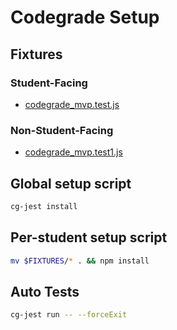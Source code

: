 # Codegrade Setup

## Fixtures

### Student-Facing

- [codegrade_mvp.test.js](./codegrade_mvp.test.js)

### Non-Student-Facing

- [codegrade_mvp.test1.js](./codegrade_mvp1.test.js)

## Global setup script

```bash
cg-jest install
```

## Per-student setup script

```bash
mv $FIXTURES/* . && npm install
```

## Auto Tests

```bash
cg-jest run -- --forceExit
```
